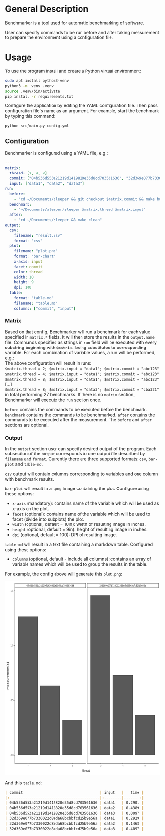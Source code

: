 # General Description

Benchmarker is a tool used for automatic benchmarking of software. 


User can specify commands to be run before and after taking measurement to prepare the environment using a configuration file.

# Usage

To use the program install and create a Python virtual environment:

```bash
sudo apt install python3-venv
python3 -m  venv .venv
source .venv/bin/activate
pip install -r requirements.txt
```

Configure the application by editing the YAML configuration file.
Then pass configuration file's name as an argument.
For example, start the benchmark by typing this command:

```bash
python src/main.py config.yml
```


## Configuration

Benchmarker is configured using a YAML file, e.g.:

```yaml
---
matrix:
  thread: [2, 4, 8]
  commit: ["04b536d553a21219d1419820e35d8cd703561636", "32d369e077b7330022d8eda68bcbbfcd25b9e56a"]
  input: ["data1", "data2", "data3"]
run:
  before:
    - "cd ~/Documents/sleeper && git checkout $matrix.commit && make build"
  benchmark:
    - "~/Documents/sleeper/sleeper $matrix.thread $matrix.input"
  after:
    - "cd ~/Documents/sleeper && make clean"
output:
  csv:
    filename: "result.csv"
    format: "csv"
  plot:
    filename: "plot.png"
    format: "bar-chart"
    x-axis: input
    facet: commit
    color: thread
    width: 10
    height: 9
    dpi: 100
  table:
    format: "table-md"
    filename: "table.md"
    columns: ["commit", "input"]
```

### Matrix

Based on that config, Benchmarker will run a benchmark for each value specified in `matrix.*` fields.
It will then store the results in the `output.name` file.
Commands specified as strings in `run` field will be executed with every substring beginning with `$matrix.` being substituted to corresponding variable.
For each combination of variable values, a run will be performed, e.g.:  
The above configuration will result in runs:  
`$matrix.thread = 2; $matrix.input = "data1"; $matrix.commit = "abc123"`  
`$matrix.thread = 4; $matrix.input = "data1"; $matrix.commit = "abc123"`  
`$matrix.thread = 8; $matrix.input = "data1"; $matrix.commit = "abc123"`  
[...]  
`$matrix.thread = 8; $matrix.input = "data3"; $matrix.commit = "cba321"`
in total performing 27 benchmarks.
If there is no `matrix` section, Benchmarker will execute the `run` section once.

`before` contains the commands to be executed before the benchmark. 
`benchmark` contains the commands to be benchmarked.
`after` contains the commands to be executed after the measurement. 
The `before` and `after` sections are optional.

### Output

In the `output` section user can specify desired output of the program.
Each subsection of the `output` corresponds to one output file described by `filename` and `format`.
Currently there are three supported formats: `csv`, `bar-plot` and `table-md`.

`csv` output will contain columns corresponding to variables and one column with benchmark results.

`bar-plot` will result in a `.png` image containing the plot.
Configure using these options:
* `x-axis` (mandatory): contains name of the variable which will be used as x-axis on the plot.
* `facet` (optional): contains name of the variable which will be used to facet (divide into subplots) the plot.
* `width` (optional, default = 10in): width of resulting image in inches.
* `height` (optional, default = 9in): height of resulting image in inches.
* `dpi` (optional, default = 100): DPI of resulting image.

`table-md` will result in a text file containing a markdown table. 
Configured using these options:
* `columns` (optional, default - include all columns): contains an array of variable names which will be used to group the results in the table.

For example, the config above will generate this `plot.png`:

<img src="plot.png" alt="plot created automatically based on configuration file" width="700" height="630"/>

And this `table.md`:
```markdown
| commit                                   | input   |   time |
|:-----------------------------------------|:--------|-------:|
| 04b536d553a21219d1419820e35d8cd703561636 | data1   | 0.2901 |
| 04b536d553a21219d1419820e35d8cd703561636 | data2   | 0.4389 |
| 04b536d553a21219d1419820e35d8cd703561636 | data3   | 0.0097 |
| 32d369e077b7330022d8eda68bcbbfcd25b9e56a | data1   | 0.2929 |
| 32d369e077b7330022d8eda68bcbbfcd25b9e56a | data2   | 0.1468 |
| 32d369e077b7330022d8eda68bcbbfcd25b9e56a | data3   | 0.4097 |
```